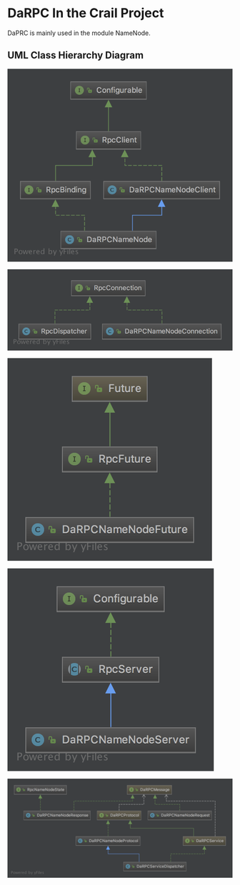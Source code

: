 # DaRPC In the Crail Project

DaPRC is mainly used in the module NameNode.

## UML Class Hierarchy Diagram

![](/assets/darpc-namenode-client-uml.png)

![](/assets/darpc-namenode-connection-uml.png)

![](/assets/darpc-namenode-future-uml.png)

![](/assets/darpc-namenode-server-uml.png)

![](/assets/darpc-service-uml.png)

